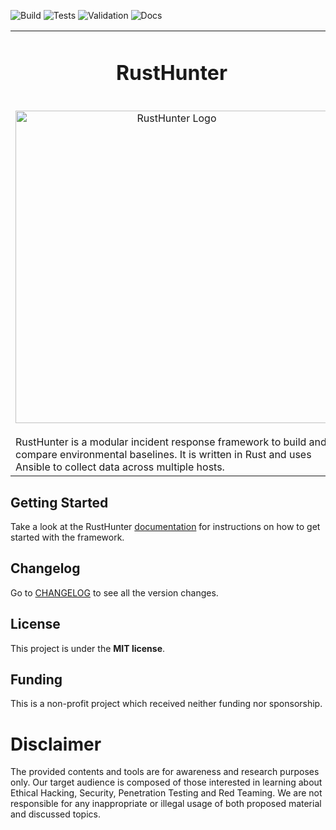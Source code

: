 ![Build](https://github.com/Peco602/rusthunter/actions/workflows/build.yml/badge.svg)
![Tests](https://github.com/Peco602/rusthunter/actions/workflows/tests.yml/badge.svg)
![Validation](https://github.com/Peco602/rusthunter/actions/workflows/validation.yml/badge.svg)
![Docs](https://github.com/Peco602/rusthunter/actions/workflows/docs.yml/badge.svg)

<table align="center" border="0">
<tr>
<td align="center" width="9999">

# RustHunter

<br>
<img src="https://rusthunter.readthedocs.io/en/latest/images/logo.png" align="center" width="500px" alt="RustHunter Logo">
<br><br>
	
<div align="left">
RustHunter is a modular incident response framework to build and compare environmental baselines. It is written in Rust and uses Ansible to collect data across multiple hosts.
</div>

</td>
</tr>
</table>


## Getting Started

Take a look at the RustHunter [documentation](https://rusthunter.readthedocs.io) for instructions on how to get started with the framework.


## Changelog   

Go to [CHANGELOG](CHANGELOG.md) to see all the version changes.


## License

This project is under the **MIT license**.


## Funding

This is a non-profit project which received neither funding nor sponsorship.


# Disclaimer

The provided contents and tools are for awareness and research purposes only. Our target audience is composed of those interested in learning about Ethical Hacking, Security, Penetration Testing and Red Teaming. We are not responsible for any inappropriate or illegal usage of both proposed material and discussed topics.
